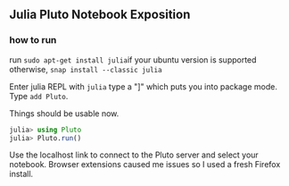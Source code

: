 <h2>Julia Pluto Notebook Exposition</h2>

<h3>how to run</h3>

run ```sudo apt-get install julia```if your ubuntu version is supported otherwise, ```snap install --classic julia```

Enter julia REPL with ```julia```
type a "]" which puts you into package mode. Type ```add Pluto```.

Things should be usable now.

```julia
julia> using Pluto
julia> Pluto.run()
```

Use the localhost link to connect to the Pluto server and select your notebook. Browser extensions caused me issues so I used a fresh Firefox install.
<h3></h3>


